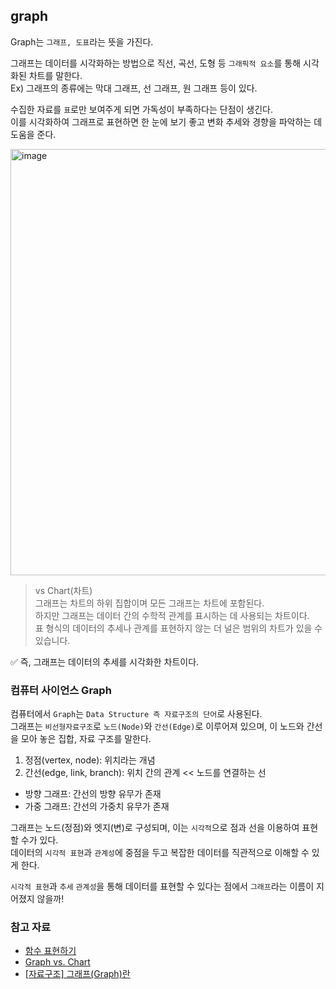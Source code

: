 ## graph

Graph는 `그래프, 도표`라는 뜻을 가진다.

그래프는 데이터를 시각화하는 방법으로 직선, 곡선, 도형 등 `그래픽적 요소`를 통해 시각화된 차트를 말한다.   
Ex) 그래프의 종류에는 막대 그래프, 선 그래프, 원 그래프 등이 있다.

수집한 자료를 `표`로만 보여주게 되면 가독성이 부족하다는 단점이 생긴다.   
이를 시각화하여 그래프로 표현하면 한 눈에 보기 좋고 변화 추세와 경향을 파악하는 데 도움을 준다.    

<img width="682" alt="image" src="https://github.com/user-attachments/assets/234cb785-97be-4d97-a9a7-85b0f626ff95">

> vs Chart(차트)   
> 그래프는 차트의 하위 집합이며 모든 그래프는 차트에 포함된다.      
> 하지만 그래프는 데이터 간의 수학적 관계를 표시하는 데 사용되는 차트이다.   
> 표 형식의 데이터의 추세나 관계를 표현하지 않는 더 널은 범위의 차트가 있을 수 있습니다.

✅ 즉, 그래프는 데이터의 추세를 시각화한 차트이다. 

### 컴퓨터 사이언스 Graph
컴퓨터에서 `Graph`는 `Data Structure 즉 자료구조의 단어`로 사용된다.   
그래프는 `비선형자료구조`로 `노드(Node)`와 `간선(Edge)`로 이루어져 있으며, 이 노드와 간선을 모아 놓은 집합, 자료 구조를 말한다.

1. 정점(vertex, node): 위치라는 개념
2. 간선(edge, link, branch): 위치 간의 관계 << 노드를 연결하는 선

- 방향 그래프: 간선의 방향 유무가 존재
- 가중 그래프: 간선의 가중치 유무가 존재

그래프는 노드(정점)와 엣지(변)로 구성되며, 이는 `시각적`으로 점과 선을 이용하여 표현할 수가 있다.       
데이터의 `시각적 표현`과 `관계성`에 중점을 두고 복잡한 데이터를 직관적으로 이해할 수 있게 한다.   

`시각적 표현`과 `추세` `관계성`을 통해 데이터를 표현할 수 있다는 점에서 `그래프`라는 이름이 지어졌지 않을까!


### 참고 자료
- [함수 표현하기](https://office.jbedu.kr/mathnuri/MABAGAE/)
- [Graph vs. Chart](https://dbrang.tistory.com/1659)
- [[자료구조] 그래프(Graph)란](https://gmlwjd9405.github.io/2018/08/13/data-structure-graph.html)
